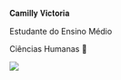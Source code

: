 𝐂𝐚𝐦𝐢𝐥𝐥𝐲 𝐕𝐢𝐜𝐭𝐨𝐫𝐢𝐚

Estudante do Ensino Médio 

Ciências Humanas 📔 


![](https://encrypted-tbn0.gstatic.com/images?q=tbn:ANd9GcSnKtuPBihs8KA7P89oHk17Sby28CDvko6_5A&usqp=CAU)
